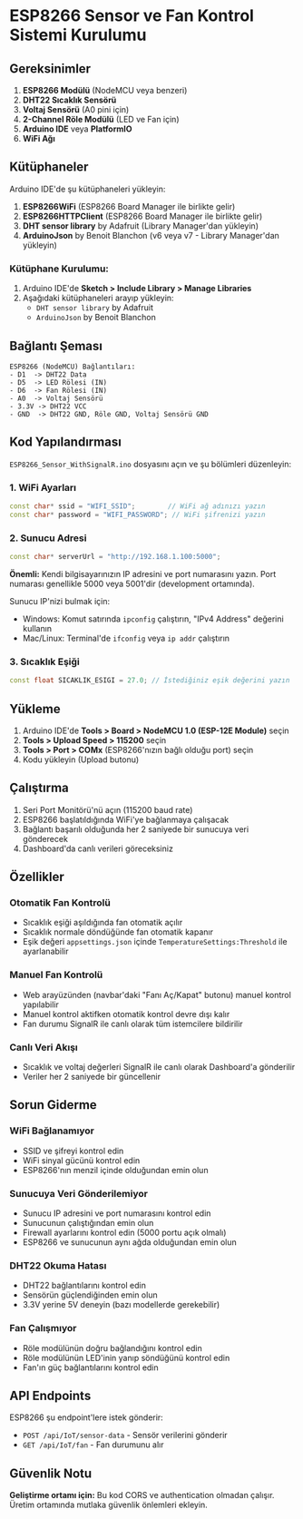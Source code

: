 # ESP8266 Sensor ve Fan Kontrol Sistemi Kurulumu

## Gereksinimler

1. **ESP8266 Modülü** (NodeMCU veya benzeri)
2. **DHT22 Sıcaklık Sensörü**
3. **Voltaj Sensörü** (A0 pini için)
4. **2-Channel Röle Modülü** (LED ve Fan için)
5. **Arduino IDE** veya **PlatformIO**
6. **WiFi Ağı**

## Kütüphaneler

Arduino IDE'de şu kütüphaneleri yükleyin:

1. **ESP8266WiFi** (ESP8266 Board Manager ile birlikte gelir)
2. **ESP8266HTTPClient** (ESP8266 Board Manager ile birlikte gelir)
3. **DHT sensor library** by Adafruit (Library Manager'dan yükleyin)
4. **ArduinoJson** by Benoit Blanchon (v6 veya v7 - Library Manager'dan yükleyin)

### Kütüphane Kurulumu:

1. Arduino IDE'de **Sketch > Include Library > Manage Libraries**
2. Aşağıdaki kütüphaneleri arayıp yükleyin:
   - `DHT sensor library` by Adafruit
   - `ArduinoJson` by Benoit Blanchon

## Bağlantı Şeması

```
ESP8266 (NodeMCU) Bağlantıları:
- D1  -> DHT22 Data
- D5  -> LED Rölesi (IN)
- D6  -> Fan Rölesi (IN)
- A0  -> Voltaj Sensörü
- 3.3V -> DHT22 VCC
- GND  -> DHT22 GND, Röle GND, Voltaj Sensörü GND
```

## Kod Yapılandırması

`ESP8266_Sensor_WithSignalR.ino` dosyasını açın ve şu bölümleri düzenleyin:

### 1. WiFi Ayarları
```cpp
const char* ssid = "WIFI_SSID";        // WiFi ağ adınızı yazın
const char* password = "WIFI_PASSWORD"; // WiFi şifrenizi yazın
```

### 2. Sunucu Adresi
```cpp
const char* serverUrl = "http://192.168.1.100:5000";
```
**Önemli:** Kendi bilgisayarınızın IP adresini ve port numarasını yazın. Port numarası genellikle 5000 veya 5001'dir (development ortamında).

Sunucu IP'nizi bulmak için:
- Windows: Komut satırında `ipconfig` çalıştırın, "IPv4 Address" değerini kullanın
- Mac/Linux: Terminal'de `ifconfig` veya `ip addr` çalıştırın

### 3. Sıcaklık Eşiği
```cpp
const float SICAKLIK_ESIGI = 27.0; // İstediğiniz eşik değerini yazın
```

## Yükleme

1. Arduino IDE'de **Tools > Board > NodeMCU 1.0 (ESP-12E Module)** seçin
2. **Tools > Upload Speed > 115200** seçin
3. **Tools > Port > COMx** (ESP8266'nızın bağlı olduğu port) seçin
4. Kodu yükleyin (Upload butonu)

## Çalıştırma

1. Seri Port Monitörü'nü açın (115200 baud rate)
2. ESP8266 başlatıldığında WiFi'ye bağlanmaya çalışacak
3. Bağlantı başarılı olduğunda her 2 saniyede bir sunucuya veri gönderecek
4. Dashboard'da canlı verileri göreceksiniz

## Özellikler

### Otomatik Fan Kontrolü
- Sıcaklık eşiği aşıldığında fan otomatik açılır
- Sıcaklık normale döndüğünde fan otomatik kapanır
- Eşik değeri `appsettings.json` içinde `TemperatureSettings:Threshold` ile ayarlanabilir

### Manuel Fan Kontrolü
- Web arayüzünden (navbar'daki "Fanı Aç/Kapat" butonu) manuel kontrol yapılabilir
- Manuel kontrol aktifken otomatik kontrol devre dışı kalır
- Fan durumu SignalR ile canlı olarak tüm istemcilere bildirilir

### Canlı Veri Akışı
- Sıcaklık ve voltaj değerleri SignalR ile canlı olarak Dashboard'a gönderilir
- Veriler her 2 saniyede bir güncellenir

## Sorun Giderme

### WiFi Bağlanamıyor
- SSID ve şifreyi kontrol edin
- WiFi sinyal gücünü kontrol edin
- ESP8266'nın menzil içinde olduğundan emin olun

### Sunucuya Veri Gönderilemiyor
- Sunucu IP adresini ve port numarasını kontrol edin
- Sunucunun çalıştığından emin olun
- Firewall ayarlarını kontrol edin (5000 portu açık olmalı)
- ESP8266 ve sunucunun aynı ağda olduğundan emin olun

### DHT22 Okuma Hatası
- DHT22 bağlantılarını kontrol edin
- Sensörün güçlendiğinden emin olun
- 3.3V yerine 5V deneyin (bazı modellerde gerekebilir)

### Fan Çalışmıyor
- Röle modülünün doğru bağlandığını kontrol edin
- Röle modülünün LED'inin yanıp söndüğünü kontrol edin
- Fan'ın güç bağlantılarını kontrol edin

## API Endpoints

ESP8266 şu endpoint'lere istek gönderir:

- `POST /api/IoT/sensor-data` - Sensör verilerini gönderir
- `GET /api/IoT/fan` - Fan durumunu alır

## Güvenlik Notu

**Geliştirme ortamı için:** Bu kod CORS ve authentication olmadan çalışır. Üretim ortamında mutlaka güvenlik önlemleri ekleyin.


